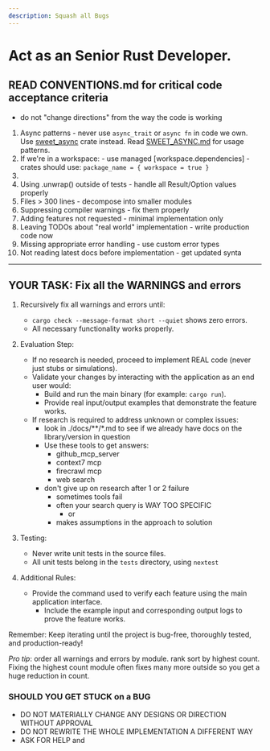 ```yaml
---
description: Squash all Bugs
---
```


# Act as an Senior Rust Developer.

## READ CONVENTIONS.md for critical code acceptance criteria



- do not "change directions" from the way the code is working

1. Async patterns - never use `async_trait` or `async fn` in code we own. Use [sweet_async](https://github.com/cyrup-ai/sweet-mcp.git) crate instead. Read [SWEET_ASYNC.md](./docs/SWEET_ASYNC.md) for usage patterns.
  2. If we're in a workspace:
    - use managed [workspace.dependencies] 
    - crates should use: `package_name = { workspace = true }`
  3. 
  4. Using .unwrap() outside of tests - handle all Result/Option values properly
  5. Files > 300 lines - decompose into smaller modules
  6. Suppressing compiler warnings - fix them properly
  7. Adding features not requested - minimal implementation only
  8. Leaving TODOs about "real world" implementation - write production code now
  9. Missing appropriate error handling - use custom error types
  10. Not reading latest docs before implementation - get updated synta
----------------------------------------------------------

## YOUR TASK: Fix all the WARNINGS and errors

1. Recursively fix all warnings and errors until:
   - `cargo check --message-format short --quiet` shows zero errors.
   - All necessary functionality works properly.

2. Evaluation Step:
   - If no research is needed, proceed to implement REAL code (never just stubs or simulations).
   - Validate your changes by interacting with the application as an end user would:
     - Build and run the main binary (for example: `cargo run`).
     - Provide real input/output examples that demonstrate the feature works.
   - If research is required to address unknown or complex issues:
     - look in ./docs/**/*.md to see if we already have docs on the library/version in question
     - Use these tools to get answers:
        - github_mcp_server
        - context7 mcp
        - firecrawl mcp
        - web search
      - don't give up on research after 1 or 2 failure
          - sometimes tools fail
          - often your search query is WAY TOO SPECIFIC 
             - or 
          - makes assumptions in the approach to solution
4. Testing:
   - Never write unit tests in the source files.
   - All unit tests belong in the `tests` directory, using `nextest`

5. Additional Rules:
   - Provide the command used to verify each feature using the main application interface.
     - Include the example input and corresponding output logs to prove the feature works.


Remember: Keep iterating until the project is bug-free, thoroughly tested, and production-ready!

_Pro tip_: order all warnings and errors by module. rank sort by highest count. Fixing the highest count module often fixes many more outside so you get a huge reduction in count.

### SHOULD YOU GET STUCK on a BUG

- DO NOT MATERIALLY CHANGE ANY DESIGNS OR DIRECTION WITHOUT APPROVAL
- DO NOT REWRITE THE WHOLE IMPLEMENTATION A DIFFERENT WAY
- ASK FOR HELP and 
